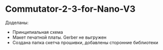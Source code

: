 # Commutator-2-3-for-Nano-V3

Доделаны:
- Принципиальная схема
- Макет печатной платы. Gerber не выгружен
- Создана папка скетча прошивки, добавлены сторонние библиотеки
